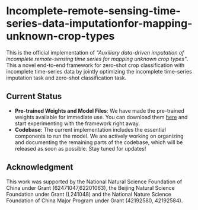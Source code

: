 # Incomplete-remote-sensing-time-series-data-imputationfor-mapping-unknown-crop-types
This is the official implementation of *"Auxiliary data-driven imputation of incomplete remote-sensing time series for mapping unknown crop types"*. This a novel end-to-end framework for zero-shot crop classification with incomplete time-series data by jointly optimizing the incomplete time-series imputation task and zero-shot classification task.

## Current Status

- **Pre-trained Weights and Model Files**: We have made the pre-trained weights available for immediate use. You can download them [here](https://drive.google.com/file/d/1rxWEfE3KSCf_yvX1azkRGv-i2B0pUGHY/view?usp=sharing) and start experimenting with the framework right away.
- **Codebase**: The current implementation includes the essential components to run the model. We are actively working on organizing and documenting the remaining parts of the codebase, which will be released as soon as possible. Stay tuned for updates!

## Acknowledgment
This work was supported by the National Natural Science Foundation of China under Grant (62471047,62201063), the Beijing Natural Science Foundation under Grant (L241048) and the National Nature Science Foundation of China Major Program under Grant (42192580, 42192584).
